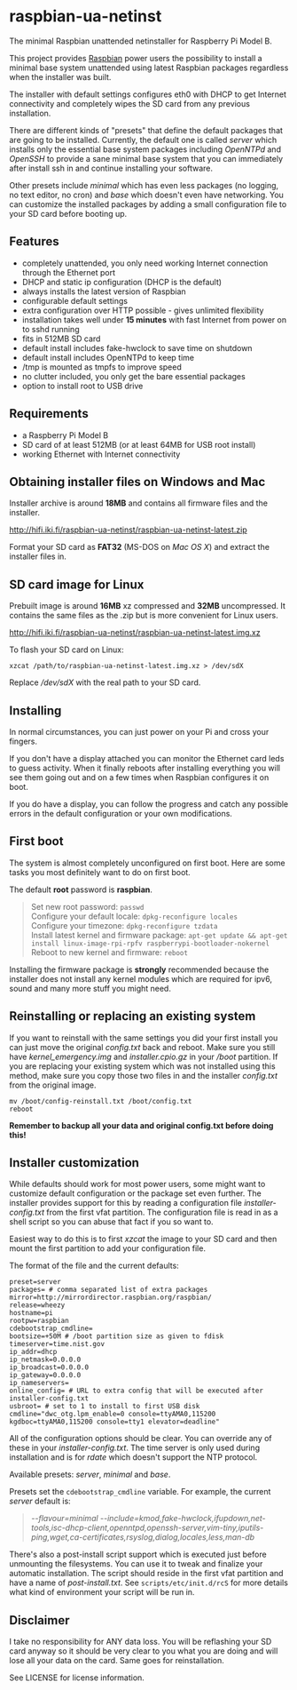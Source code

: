 raspbian-ua-netinst
===================

The minimal Raspbian unattended netinstaller for Raspberry Pi Model B.

This project provides [Raspbian][1] power users the possibility to install a minimal base system unattended using latest Raspbian packages regardless when the installer was built.

The installer with default settings configures eth0 with DHCP to get Internet connectivity and completely wipes the SD card from any previous installation.

There are different kinds of "presets" that define the default packages that are going to be installed. Currently, the default one is called _server_ which installs only the essential base system packages including _OpenNTPd_ and _OpenSSH_ to provide a sane minimal base system that you can immediately after install ssh in and continue installing your software.

Other presets include _minimal_ which has even less packages (no logging, no text editor, no cron) and _base_ which doesn't even have networking. You can customize the installed packages by adding a small configuration file to your SD card before booting up.

Features
--------
 - completely unattended, you only need working Internet connection through the Ethernet port
 - DHCP and static ip configuration (DHCP is the default)
 - always installs the latest version of Raspbian
 - configurable default settings
 - extra configuration over HTTP possible - gives unlimited flexibility
 - installation takes well under **15 minutes** with fast Internet from power on to sshd running
 - fits in 512MB SD card
 - default install includes fake-hwclock to save time on shutdown
 - default install includes OpenNTPd to keep time
 - /tmp is mounted as tmpfs to improve speed
 - no clutter included, you only get the bare essential packages
 - option to install root to USB drive

Requirements
------------
 - a Raspberry Pi Model B
 - SD card of at least 512MB (or at least 64MB for USB root install)
 - working Ethernet with Internet connectivity

Obtaining installer files on Windows and Mac
--------------------------------------------
Installer archive is around **18MB** and contains all firmware files and the installer.

http://hifi.iki.fi/raspbian-ua-netinst/raspbian-ua-netinst-latest.zip

Format your SD card as **FAT32** (MS-DOS on _Mac OS X_) and extract the installer files in.

SD card image for Linux
-----------------------
Prebuilt image is around **16MB** xz compressed and **32MB** uncompressed. It contains the same files as the .zip but is more convenient for Linux users.

http://hifi.iki.fi/raspbian-ua-netinst/raspbian-ua-netinst-latest.img.xz

To flash your SD card on Linux:

    xzcat /path/to/raspbian-ua-netinst-latest.img.xz > /dev/sdX

Replace _/dev/sdX_ with the real path to your SD card.

Installing
----------
In normal circumstances, you can just power on your Pi and cross your fingers.

If you don't have a display attached you can monitor the Ethernet card leds to guess activity. When it finally reboots after installing everything you will see them going out and on a few times when Raspbian configures it on boot.

If you do have a display, you can follow the progress and catch any possible errors in the default configuration or your own modifications.

First boot
----------
The system is almost completely unconfigured on first boot. Here are some tasks you most definitely want to do on first boot.

The default **root** password is **raspbian**.

> Set new root password: `passwd`  
> Configure your default locale: `dpkg-reconfigure locales`  
> Configure your timezone: `dpkg-reconfigure tzdata`  
> Install latest kernel and firmware package: `apt-get update && apt-get install linux-image-rpi-rpfv raspberrypi-bootloader-nokernel`  
> Reboot to new kernel and firmware: `reboot`  

Installing the firmware package is **strongly** recommended because the installer does not install any kernel modules which are required for ipv6, sound and many more stuff you might need.

Reinstalling or replacing an existing system
--------------------------------------------
If you want to reinstall with the same settings you did your first install you can just move the original _config.txt_ back and reboot. Make sure you still have _kernel_emergency.img_ and _installer.cpio.gz_ in your _/boot_ partition. If you are replacing your existing system which was not installed using this method, make sure you copy those two files in and the installer _config.txt_ from the original image.

    mv /boot/config-reinstall.txt /boot/config.txt
    reboot

**Remember to backup all your data and original config.txt before doing this!**

Installer customization
-----------------------
While defaults should work for most power users, some might want to customize default configuration or the package set even further. The installer provides support for this by reading a configuration file _installer-config.txt_ from the first vfat partition. The configuration file is read in as a shell script so you can abuse that fact if you so want to.

Easiest way to do this is to first _xzcat_ the image to your SD card and then mount the first partition to add your configuration file.

The format of the file and the current defaults:

    preset=server
    packages= # comma separated list of extra packages
    mirror=http://mirrordirector.raspbian.org/raspbian/
    release=wheezy
    hostname=pi
    rootpw=raspbian
    cdebootstrap_cmdline=
    bootsize=+50M # /boot partition size as given to fdisk
    timeserver=time.nist.gov
    ip_addr=dhcp
    ip_netmask=0.0.0.0
    ip_broadcast=0.0.0.0
    ip_gateway=0.0.0.0
    ip_nameservers=
    online_config= # URL to extra config that will be executed after installer-config.txt
    usbroot= # set to 1 to install to first USB disk
    cmdline="dwc_otg.lpm_enable=0 console=ttyAMA0,115200 kgdboc=ttyAMA0,115200 console=tty1 elevator=deadline"

All of the configuration options should be clear. You can override any of these in your _installer-config.txt_. The time server is only used during installation and is for _rdate_ which doesn't support the NTP protocol.

Available presets: _server_, _minimal_ and _base_.

Presets set the `cdebootstrap_cmdline` variable. For example, the current _server_ default is:

> _--flavour=minimal --include=kmod,fake-hwclock,ifupdown,net-tools,isc-dhcp-client,openntpd,openssh-server,vim-tiny,iputils-ping,wget,ca-certificates,rsyslog,dialog,locales,less,man-db_

There's also a post-install script support which is executed just before unmounting the filesystems. You can use it to tweak and finalize your automatic installation. The script should reside in the first vfat partition and have a name of _post-install.txt_. See `scripts/etc/init.d/rcS` for more details what kind of environment your script will be run in.

Disclaimer
----------
I take no responsibility for ANY data loss. You will be reflashing your SD card anyway so it should be very clear to you what you are doing and will lose all your data on the card. Same goes for reinstallation.

See LICENSE for license information.

  [1]: http://www.raspbian.org/ "Raspbian"
